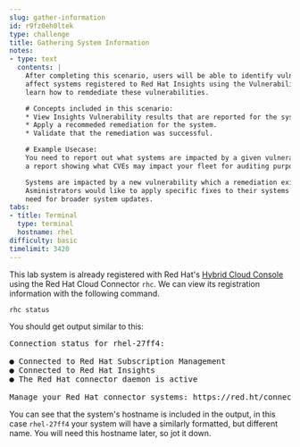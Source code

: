 ```yaml
---
slug: gather-information
id: r9fz0eh0ltek
type: challenge
title: Gathering System Information
notes:
- type: text
  contents: |
    After completing this scenario, users will be able to identify vulnerabilities that
    affect systems registered to Red Hat Insights using the Vulnerability tool. They will also
    learn how to remdediate these vulnerabilities.

    # Concepts included in this scenario:
    * View Insights Vulnerability results that are reported for the system on cloud.redhat.com.
    * Apply a recommeded remediation for the system.
    * Validate that the remediation was successful.

    # Example Usecase:
    You need to report out what systems are impacted by a given vulnerability, or generate
    a report showing what CVEs may impact your fleet for auditing purposes.

    Systems are impacted by a new vulnerability which a remediation exists for.
    Asministrators would like to apply specific fixes to their systems without the
    need for broader system updates.
tabs:
- title: Terminal
  type: terminal
  hostname: rhel
difficulty: basic
timelimit: 3420
---
```

This lab system is already registered with Red Hat's [Hybrid Cloud Console](https://cloud.redhat.com) using the Red Hat Cloud Connector `rhc`.  We can view its registration information with the following command.

```
rhc status
```

You should get output similar to this:

<pre class=file>
Connection status for rhel-27ff4:

● Connected to Red Hat Subscription Management
● Connected to Red Hat Insights
● The Red Hat connector daemon is active

Manage your Red Hat connector systems: https://red.ht/connector
</pre>

You can see that the system's hostname is included in the output, in this case `rhel-27ff4` your system will have a similarly formatted, but different name. You will need this hostname later, so jot it down.

